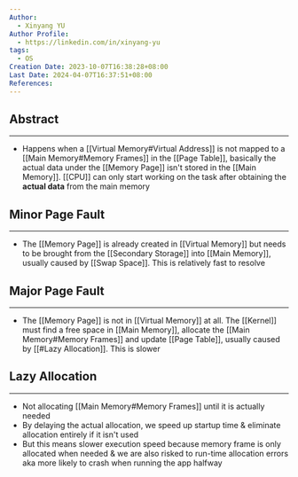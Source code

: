 ```yaml
---
Author:
  - Xinyang YU
Author Profile:
  - https://linkedin.com/in/xinyang-yu
tags:
  - OS
Creation Date: 2023-10-07T16:38:28+08:00
Last Date: 2024-04-07T16:37:51+08:00
References: 
---
```

## Abstract
---
- Happens when a [[Virtual Memory#Virtual Address]] is not mapped to a [[Main Memory#Memory Frames]] in the [[Page Table]], basically the actual data under the [[Memory Page]] isn't stored in the [[Main Memory]]. [[CPU]] can only start working on the task after obtaining the **actual data** from the main memory

## Minor Page Fault
---
- The [[Memory Page]] is already created in [[Virtual Memory]] but needs to be brought from the [[Secondary Storage]] into [[Main Memory]], usually caused by [[Swap Space]]. This is relatively fast to resolve

## Major Page Fault
---
- The [[Memory Page]] is not in [[Virtual Memory]] at all. The [[Kernel]] must find a free space in [[Main Memory]], allocate the [[Main Memory#Memory Frames]] and update [[Page Table]], usually caused by [[#Lazy Allocation]]. This is slower




## Lazy Allocation
---
- Not allocating [[Main Memory#Memory Frames]] until it is actually needed
- By delaying the actual allocation, we speed up startup time & eliminate allocation entirely if it isn't used 
- But this means slower execution speed because memory frame is only allocated when needed & we are also risked to run-time allocation errors aka more likely to crash when running the app halfway 


